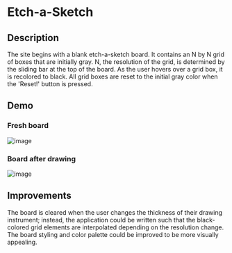 # Etch-a-Sketch
## Description
The site begins with a blank etch-a-sketch board. It contains an N by N grid of boxes that are initially gray. N, the resolution of the grid, is determined by the sliding bar at the top of the board. As the user hovers over a grid box, it is recolored to black. All grid boxes are reset to the initial gray color when the 'Reset!' button is pressed.
## Demo
### Fresh board
![image](https://user-images.githubusercontent.com/88121502/165216622-67175e23-c9ba-4d06-93a7-a0cfbdbd3e60.png)
### Board after drawing 
![image](https://user-images.githubusercontent.com/88121502/165216590-d5d4b4b5-efa1-4040-8c02-18953ae5ac35.png)
## Improvements
The board is cleared when the user changes the thickness of their drawing instrument; instead, the application could be written such that the black-colored grid elements are interpolated depending on the resolution change.
The board styling and color palette could be improved to be more visually appealing.
